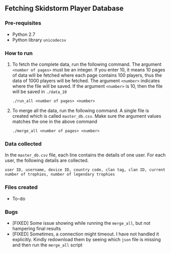 ## Fetching Skidstorm Player Database

### Pre-requisites

* Python 2.7
* Python library `unicodecsv`

### How to run

1. To fetch the complete data, run the following command. The argument `<number of pages>` must be an integer. If you enter 10, it means 10 pages of data will be fetched where each page contains 100 players, thus the data of 1000 players will be fetched. The argument `<number>` indicates where the file will be saved. If the argument `<number>` is 10, then the file will be saved in `./data_10`

	```
	./run_all <number of pages> <number>
	```

2. To merge all the data, run the following command. A single file is created which is called `master_db.csv`. Make sure the argument values matches the one in the above command

	```
	./merge_all <number of pages> <number>
	```

### Data collected

In the `master_db.csv` file, each line contains the details of one user. For each user, the following details are collected.

`user ID, username, device ID, country code, clan tag, clan ID, current number of trophies, number of legendary trophies`

### Files created

* To-do

### Bugs

* [FIXED] Some issue showing while running the `merge_all`, but not hampering final results
* [FIXED] Sometimes, a connection might timeout. I have not handled it explicitly. Kindly redownload them by seeing which `json` file is missing and then run the `merge_all` script
